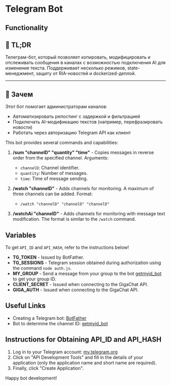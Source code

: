 # Telegram Bot

## Functionality

## 📌 TL;DR
Телеграм-бот, который позволяет копировать, модифицировать и отслеживать сообщения в каналах с возможностью подключения AI для изменения текста. Поддерживает несколько режимов, state-менеджмент, защиту от RIA-новостей и dockerized-деплой.

---

## 🎯 Зачем
Этот бот помогает администраторам каналов:
- Автоматизировать репостинг с задержкой и фильтрацией
- Подключать AI-модификацию текстов (например, перефразировать новости)
- Работать через авторизацию Telegram API как клиент

This bot provides several commands and capabilities:

1. **/sum "channelD" "quantity" "time"** - Copies messages in reverse order from the specified channel. Arguments:

   - `channelD`: Channel identifier.
   - `quantity`: Number of messages.
   - `time`: Time of message sending.

2. **/watch "channelD"** - Adds channels for monitoring. A maximum of three channels can be added. Format:

   - `/watch "channelD" "channelD" "channelD"`

3. **/watchAi "channelD"** - Adds channels for monitoring with message text modification. The format is similar to the `/watch` command.

## Variables

To get `API_ID` and `API_HASH`, refer to the instructions below!

- **TG_TOKEN** - Issued by BotFather.
- **TG_SESSIONS** - Telegram session obtained during authorization using the command `node auth.js`.
- **MY_GROUP** - Send a message from your group to the bot [getmyid_bot](https://t.me/getmyid_bot) to get your group ID.
- **CLIENT_SECRET** - Issued when connecting to the GigaChat API.
- **GIGA_AUTH** - Issued when connecting to the GigaChat API.

## Useful Links

- Creating a Telegram bot: [BotFather](https://t.me/BotFather)
- Bot to determine the channel ID: [getmyid_bot](https://t.me/getmyid_bot)

## Instructions for Obtaining API_ID and API_HASH

1. Log in to your Telegram account: [my.telegram.org](https://my.telegram.org/auth)
2. Click on "API Development Tools" and fill in the details of your application (only the application name and short name are required).
3. Finally, click "Create Application".

Happy bot development!
